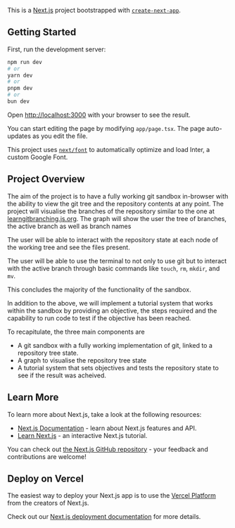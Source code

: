 This is a [Next.js](https://nextjs.org/) project bootstrapped with [`create-next-app`](https://github.com/vercel/next.js/tree/canary/packages/create-next-app).

## Getting Started

First, run the development server:

```bash
npm run dev
# or
yarn dev
# or
pnpm dev
# or
bun dev
```

Open [http://localhost:3000](http://localhost:3000) with your browser to see the result.

You can start editing the page by modifying `app/page.tsx`. The page auto-updates as you edit the file.

This project uses [`next/font`](https://nextjs.org/docs/basic-features/font-optimization) to automatically optimize and load Inter, a custom Google Font.

## Project Overview

The aim of the project is to have a fully working git sandbox in-browser with the ability to view the git tree and the repository contents at any point. The project will visualise the branches of the repository similar to the one at [learngitbranching.js.org](https://learngitbranching.js.org/). The graph will show the user the tree of branches, the active branch as well as branch names

The user will be able to interact with the repository state at each node of the working tree and see the files present.

The user will be able to use the terminal to not only to use git but to interact with the active branch through basic commands like `touch`, `rm`, `mkdir`, and `mv`.

This concludes the majority of the functionality of the sandbox.

In addition to the above, we will implement a tutorial system that works within the sandbox by providing an objective, the steps required and the capability to run code to test if the objective has been reached.

To recapitulate, the three main components are
- A git sandbox with a fully working implementation of git, linked to a repository tree state.
- A graph to visualise the repository tree state
- A tutorial system that sets objectives and tests the repository state to see if the result was acheived.

## Learn More

To learn more about Next.js, take a look at the following resources:

- [Next.js Documentation](https://nextjs.org/docs) - learn about Next.js features and API.
- [Learn Next.js](https://nextjs.org/learn) - an interactive Next.js tutorial.

You can check out [the Next.js GitHub repository](https://github.com/vercel/next.js/) - your feedback and contributions are welcome!

## Deploy on Vercel

The easiest way to deploy your Next.js app is to use the [Vercel Platform](https://vercel.com/new?utm_medium=default-template&filter=next.js&utm_source=create-next-app&utm_campaign=create-next-app-readme) from the creators of Next.js.

Check out our [Next.js deployment documentation](https://nextjs.org/docs/deployment) for more details.
